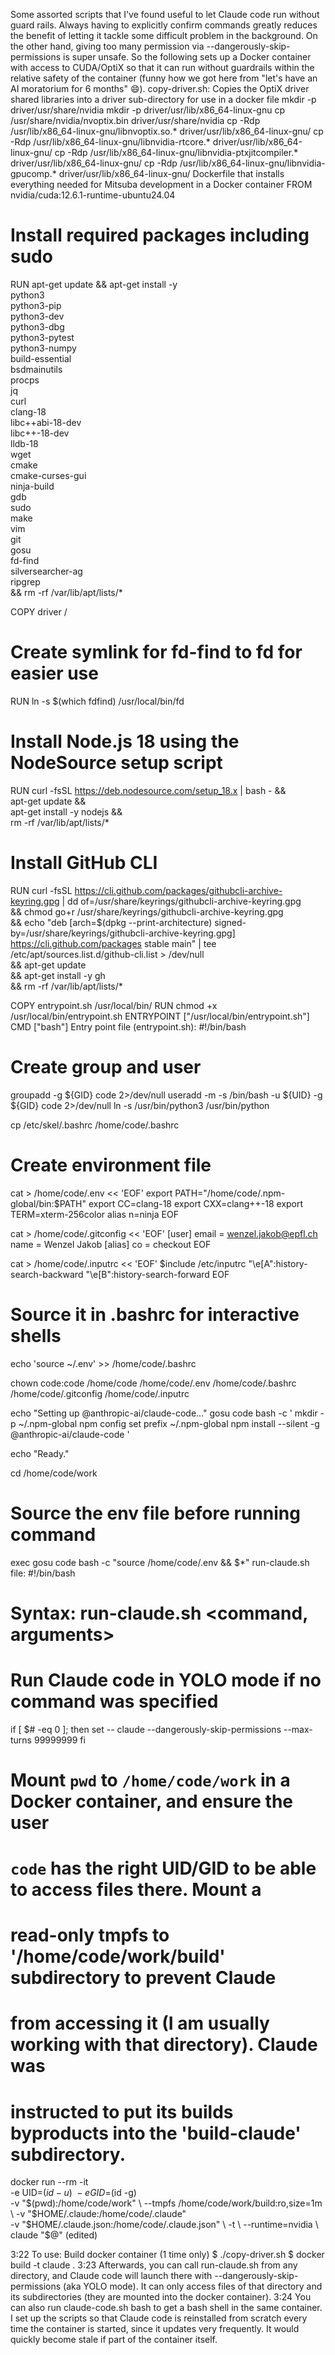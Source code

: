 Some assorted scripts that I've found useful to let Claude code run without guard rails. Always having to explicitly confirm commands greatly reduces the benefit of letting it tackle some difficult problem in the background. On the other hand, giving too many permission via --dangerously-skip-permissions is super unsafe. So the following sets up a Docker container with access to CUDA/OptiX so that it can run without guardrails within the relative safety of the container (funny how we got here from "let's have an AI moratorium for 6 months" :smile:).
copy-driver.sh: Copies the OptiX driver shared libraries into a driver sub-directory for use in a docker file
mkdir -p driver/usr/share/nvidia
mkdir -p driver/usr/lib/x86_64-linux-gnu
cp /usr/share/nvidia/nvoptix.bin driver/usr/share/nvidia
cp -Rdp /usr/lib/x86_64-linux-gnu/libnvoptix.so.* driver/usr/lib/x86_64-linux-gnu/
cp -Rdp /usr/lib/x86_64-linux-gnu/libnvidia-rtcore.* driver/usr/lib/x86_64-linux-gnu/
cp -Rdp /usr/lib/x86_64-linux-gnu/libnvidia-ptxjitcompiler.* driver/usr/lib/x86_64-linux-gnu/
cp -Rdp /usr/lib/x86_64-linux-gnu/libnvidia-gpucomp.* driver/usr/lib/x86_64-linux-gnu/
Dockerfile that installs everything needed for Mitsuba development in a Docker container
FROM nvidia/cuda:12.6.1-runtime-ubuntu24.04

# Install required packages including sudo
RUN apt-get update && apt-get install -y \
    python3 \
    python3-pip \
    python3-dev \
    python3-dbg \
    python3-pytest \
    python3-numpy \
    build-essential \
    bsdmainutils \
    procps \
    jq \
    curl \
    clang-18 \
    libc++abi-18-dev \
    libc++-18-dev \
    lldb-18 \
    wget \
    cmake \
    cmake-curses-gui \
    ninja-build \
    gdb \
    sudo \
    make \
    vim \
    git \
    gosu \
    fd-find \
    silversearcher-ag \
    ripgrep \
    && rm -rf /var/lib/apt/lists/*

COPY driver /

# Create symlink for fd-find to fd for easier use
RUN ln -s $(which fdfind) /usr/local/bin/fd

# Install Node.js 18 using the NodeSource setup script
RUN curl -fsSL https://deb.nodesource.com/setup_18.x | bash - && \
    apt-get update && \
    apt-get install -y nodejs && \
    rm -rf /var/lib/apt/lists/*

# Install GitHub CLI
RUN curl -fsSL https://cli.github.com/packages/githubcli-archive-keyring.gpg | dd of=/usr/share/keyrings/githubcli-archive-keyring.gpg \
  && chmod go+r /usr/share/keyrings/githubcli-archive-keyring.gpg \
  && echo "deb [arch=$(dpkg --print-architecture) signed-by=/usr/share/keyrings/githubcli-archive-keyring.gpg] https://cli.github.com/packages stable main" | tee /etc/apt/sources.list.d/github-cli.list > /dev/null \
  && apt-get update \
  && apt-get install -y gh \
  && rm -rf /var/lib/apt/lists/*

COPY entrypoint.sh /usr/local/bin/
RUN chmod +x /usr/local/bin/entrypoint.sh
ENTRYPOINT ["/usr/local/bin/entrypoint.sh"]
CMD ["bash"]
Entry point file (entrypoint.sh):
#!/bin/bash

# Create group and user
groupadd -g ${GID} code 2>/dev/null
useradd -m -s /bin/bash -u ${UID} -g ${GID} code 2>/dev/null
ln -s /usr/bin/python3 /usr/bin/python

cp /etc/skel/.bashrc /home/code/.bashrc

# Create environment file
cat > /home/code/.env << 'EOF'
export PATH="/home/code/.npm-global/bin:$PATH"
export CC=clang-18
export CXX=clang++-18
export TERM=xterm-256color
alias n=ninja
EOF

cat > /home/code/.gitconfig << 'EOF'
[user]
    email = wenzel.jakob@epfl.ch
    name = Wenzel Jakob
[alias]
    co = checkout
EOF

cat > /home/code/.inputrc << 'EOF'
$include /etc/inputrc
"\e[A":history-search-backward
"\e[B":history-search-forward
EOF

# Source it in .bashrc for interactive shells
echo 'source ~/.env' >> /home/code/.bashrc

chown code:code /home/code /home/code/.env /home/code/.bashrc /home/code/.gitconfig /home/code/.inputrc

echo "Setting up @anthropic-ai/claude-code..."
gosu code bash -c '
    mkdir -p ~/.npm-global
    npm config set prefix ~/.npm-global
    npm install --silent -g @anthropic-ai/claude-code
'

echo "Ready."

cd /home/code/work

# Source the env file before running command
exec gosu code bash -c "source /home/code/.env && $*"
run-claude.sh file:
#!/bin/bash

# Syntax: run-claude.sh <command, arguments>

# Run Claude code in YOLO mode if no command was specified
if [ $# -eq 0 ]; then
    set -- claude --dangerously-skip-permissions --max-turns 99999999
fi

# Mount `pwd` to `/home/code/work` in a Docker container, and ensure the user
# `code` has the right UID/GID to be able to access files there. Mount a
# read-only tmpfs to '/home/code/work/build' subdirectory to prevent Claude
# from accessing it (I am usually working with that directory). Claude was
# instructed to put its builds byproducts into the 'build-claude' subdirectory.

docker run --rm -it \
  -e UID=$(id -u) \
  -e GID=$(id -g) \
  -v "$(pwd):/home/code/work" \
  --tmpfs /home/code/work/build:ro,size=1m \
  -v "$HOME/.claude:/home/code/.claude" \
  -v "$HOME/.claude.json:/home/code/.claude.json" \
  -t \
  --runtime=nvidia \
  claude "$@"
(edited)




3:22
To use:
Build docker container (1 time only)
$ ./copy-driver.sh
$ docker build -t claude .
3:23
Afterwards, you can call run-claude.sh from any directory, and Claude code will launch there with --dangerously-skip-permissions (aka YOLO mode). It can only access files of that directory and its subdirectories (they are mounted into the docker container).
3:24
You can also run claude-code.sh bash to get a bash shell in the same container.
I set up the scripts so that Claude code is reinstalled from scratch every time the container is started, since it updates very frequently. It would quickly become stale if part of the container itself.
